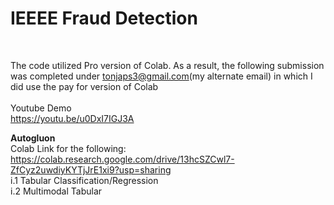 # IEEEE Fraud Detection <br>
<br>

The code utilized Pro version of Colab. As a result, the following submission was completed under tonjaps3@gmail.com(my alternate email) in which I did use the pay for version of Colab  <br>
<br>
Youtube Demo <br>
https://youtu.be/u0DxI7IGJ3A  <br>

**Autogluon** <br>
Colab Link for the following: https://colab.research.google.com/drive/13hcSZCwl7-ZfCyz2uwdiyKYTjJrE1xi9?usp=sharing <br>
i.1 Tabular Classification/Regression    <br>
i.2 Multimodal Tabular  <br>
